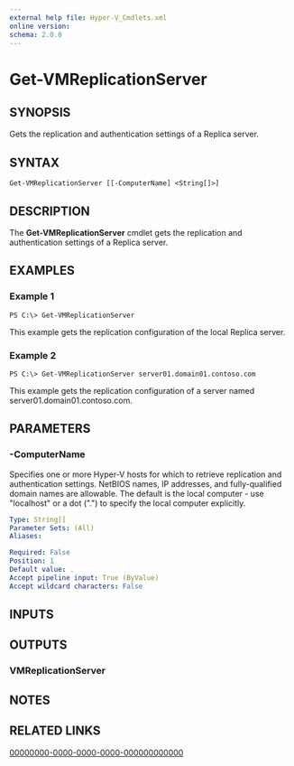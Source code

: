 ```yaml
---
external help file: Hyper-V_Cmdlets.xml
online version: 
schema: 2.0.0
---
```


# Get-VMReplicationServer

## SYNOPSIS
Gets the replication and authentication settings of a Replica server.

## SYNTAX

```
Get-VMReplicationServer [[-ComputerName] <String[]>]
```

## DESCRIPTION
The **Get-VMReplicationServer** cmdlet gets the replication and authentication settings of a Replica server.

## EXAMPLES

### Example 1
```
PS C:\> Get-VMReplicationServer
```

This example gets the replication configuration of the local Replica server.

### Example 2
```
PS C:\> Get-VMReplicationServer server01.domain01.contoso.com
```

This example gets the replication configuration of a server named server01.domain01.contoso.com.

## PARAMETERS

### -ComputerName
Specifies one or more Hyper-V hosts for which to retrieve replication and authentication settings.
NetBIOS names, IP addresses, and fully-qualified domain names are allowable.
The default is the local computer - use "localhost" or a dot (".") to specify the local computer explicitly.

```yaml
Type: String[]
Parameter Sets: (All)
Aliases: 

Required: False
Position: 1
Default value: .
Accept pipeline input: True (ByValue)
Accept wildcard characters: False
```

## INPUTS

## OUTPUTS

### VMReplicationServer

## NOTES

## RELATED LINKS

[00000000-0000-0000-0000-000000000000](00000000-0000-0000-0000-000000000000)

